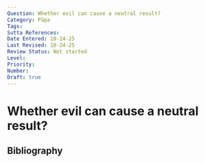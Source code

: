 ```yaml
---
Question: Whether evil can cause a neutral result?
Category: Pāpa
Tags: 
Sutta References: 
Date Entered: 10-24-25
Last Revised: 10-24-25
Review Status: Not started
Level: 
Priority: 
Number: 
Draft: true
---
```


# Whether evil can cause a neutral result?

## Bibliography

<!-- 

Notes:



-->